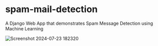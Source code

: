 # spam-mail-detection
A Django Web App that demonstrates Spam Message Detection using Machine Learning

![Screenshot 2024-07-23 182320](https://github.com/user-attachments/assets/1b07859d-87af-475b-8e10-c3a181a8fe4e)
